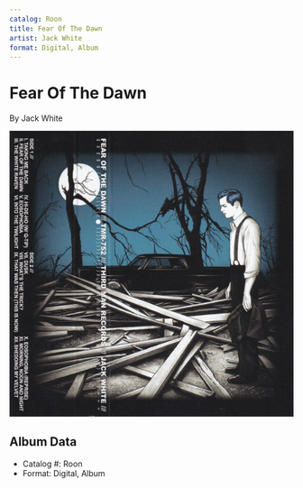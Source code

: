 ```yaml
---
catalog: Roon
title: Fear Of The Dawn
artist: Jack White
format: Digital, Album
---
```


# Fear Of The Dawn

By Jack White

![](../../assets/albumcovers/Jack_White-Fear_Of_The_Dawn.png)

## Album Data

- Catalog #: Roon
- Format: Digital, Album

